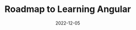 ---
path: "/blog/2022/roadmap-to-learning-angular"
date: "2022-12-05"
title: "Roadmap to Learning Angular"
videoUrl: "https://www.youtube.com/embed/pegr_NtsRHo"
---